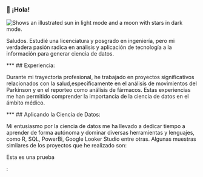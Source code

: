 ### 👋 ¡Hola!
<picture>
  <source media="(prefers-color-scheme: dark)" srcset="https://nodd3r.com/media/blog/Portadas_blog_1.png">
  <source media="(prefers-color-scheme: light)" srcset="https://nodd3r.com/media/blog/Portadas_blog_1.png">
  <img alt="Shows an illustrated sun in light mode and a moon with stars in dark mode." src="https://nodd3r.com/media/blog/Portadas_blog_1.png">
</picture>

<p>Saludos. Estudié una licenciatura y posgrado en ingeniería, pero mi verdadera pasión radica en análisis y aplicación de tecnología a la información para generar ciencia de datos.<p>
***
## Experiencia:
<p>Durante mi trayectoria profesional, he trabajado en proyectos significativos relacionados con la salud,específicamente en el análisis de movimientos del Parkinson y en el reporteo como análisis de fármacos.
Estas experiencias me han permitido comprender la importancia de la ciencia de datos en el ámbito médico.<p>
***
## Aplicando la Ciencia de Datos:
<p>Mi entusiasmo por la ciencia de datos me ha llevado a dedicar tiempo a aprender de forma autónoma y dominar diversas 
herramientas y lenguajes, como R, SQL, PowerBi, Google Looker Studio entre otras. Algunas muestras similares de los proyectos
que he realizado son:<p>
<p>Esta es una prueba<p>: <https://lookerstudio.google.com/navigation/reporting>
